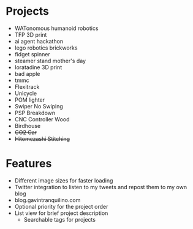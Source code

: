 # Projects
- WATonomous humanoid robotics
- TFP 3D print
- ai agent hackathon
- lego robotics brickworks
- fidget spinner
- steamer stand mother's day
- loratadine 3D print
- bad apple
- tmmc
- Flexitrack
- Unicycle
- POM lighter 
- Swiper No Swiping
- PSP Breakdown
- CNC Controller Wood
- Birdhouse
- ~~CO2 Car~~
- ~~Hitomezashi Stitching~~

# Features
- Different image sizes for faster loading
- Twitter integration to listen to my tweets and repost them to my own blog
- blog.gavintranquilino.com
- Optional priority for the project order
- List view for brief project description
    - Searchable tags for projects